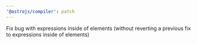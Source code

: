 ```yaml
---
'@astrojs/compiler': patch
---
```


Fix bug with expressions inside of <table> elements (without reverting a previous fix to expressions inside of <a> elements)
